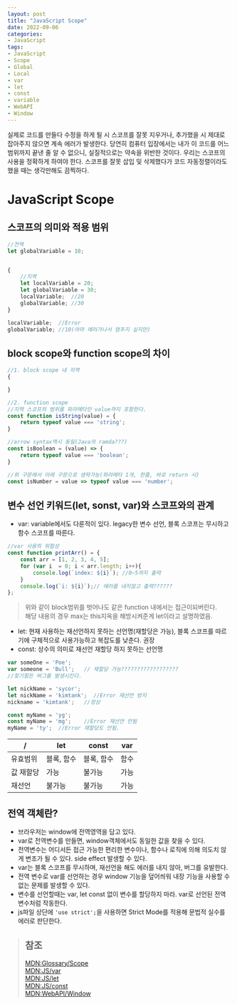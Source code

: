 ```yaml
---
layout: post
title: "JavaScript Scope"
date: 2022-09-06
categories:
- JavaScript
tags:
- JavaScript
- Scope
- Global
- Local
- var
- let
- const
- variable
- WebAPI
- Window
---
```


실제로 코드를 만들다 수정을 하게 될 시 스코프를 잘못 지우거나, 추가했을 시 제대로 잡아주지 않으면 계속 에러가 발생한다. 당연히 컴퓨터 입장에서는 내가 이 코드를 어느 범위까지 끝낸 줄 알 수 없으니, 실질적으로는 약속을 위반한 것이다. 우리는 스코프의 사용을 정확하게 하여야 한다. 스코프를 잘못 삽입 및 삭제했다가 코드 자동정렬이라도 했을 때는 생각만해도 끔찍하다.

# JavaScript Scope

## 스코프의 의미와 적용 범위

```javascript
//전역
let globalVariable = 10;


{
    //지역
    let localVariable = 20;
    let globalVariable = 30;
    localVariable;  //20
    globalVariable; //30
}

localVariable;  //Error
globalVariable; //10(아마 에러가나서 멈추지 싶지만)
```

## block scope와 function scope의 차이

```javascript
//1. block scope 내 지역
{

}

//2. function scope
//지역 스코프의 범위를 파라메타인 value까지 포함한다.
const function isString(value) = {
    return typeof value === 'string';
}

//arrow syntax역시 동일(Java의 ramda???)
const isBoolean = (value) => {
    return typeof value === 'boolean';
}

//위 구문에서 아래 구문으로 생략가능(파라메타 1개, 한줄, 바로 return 시)
const isNumber = value => typeof value === 'number';
```

## 변수 선언 키워드(let, sonst, var)와 스코프와의 관계

- var: variable에서도 다룬적이 있다. legacy한 변수 선언, 블록 스코프는 무시하고 함수 스코프를 따른다.

```javascript
//var 사용의 위험성
const function printArr() = {
    const arr = [1, 2, 3, 4, 5];
    for (var i  = 0; i < arr.length; i++){
        console.log(`index: ${i}`); //0~5까지 출력
    }
    console.log(`i: ${i}`);// 에러를 내지않고 출력??????
};
```

> 위와 같이 block범위를 벗어나도 같은 function 내에서는 접근이되버린다.   
> 해당 내용의 경우 max는 this지옥을 해방시켜준게 let이라고 설명하였음.

- let: 현재 사용하는 재선언하지 못하는 선언명(재할당은 가능), 블록 스코프를 따르기에 구체적으로 사용가능하고 복잡도를 낮춘다. 권장
- const: 상수의 의미로 재선언 재할당 하지 못하는 선언명

```javascript
var someOne = 'Poe';
var someone = 'Bull';   // 재할당 가능??????????????????
//찾기힘든 버그를 발생시킨다.

let nickName = 'sycor';
let nickName = 'kimtank';  //Error 재선언 방지
nickname = 'kimtank';   //정상

const myName = 'yg';
const myName = 'mg';    //Error 재선언 안됨
myName = 'ty';  //Error 재할당도 안됨.
```

|/|let|const|var|
|---|---|---|---|
|유효범위|블록, 함수|블록, 함수|함수|
|값 재할당|가능|불가능|가능|
|재선언|불가능|불가능|가능|

## 전역 객체란?

- 브라우저는 window에 전역영역을 담고 있다.
- var로 전역변수를 만들면, window객체에서도 동일한 값을 찾을 수 있다.
- 전역변수는 어디서든 접근 가능한 편리한 변수이나, 함수나 로직에 의해 의도치 않게 변조가 될 수 있다. side effect 발생할 수 있다.
- var는 블록 스코프를 무시하며, 재선언을 해도 에러를 내지 않아, 버그를 유발한다.
- 전역 변수로 var를 선언하는 경우 window 기능을 덮어씌워 내장 기능을 사용할 수 없는 문제를 발생할 수 있다.
- 변수를 선언할때는 var, let const 없이 변수를 할당하지 마라. var로 선언된 전역 변수처럼 작동한다.
- js파일 상단에 `'use strict';`을 사용하면 Strict Mode를 적용해 문법적 실수를 에러로 판단한다.

> ## 참조
> [MDN:Glossary/Scope](https://developer.mozilla.org/ko/docs/Glossary/Scope)   
> [MDN:JS/var](https://developer.mozilla.org/ko/docs/Web/JavaScript/Reference/Statements/var)   
> [MDN:JS/let](https://developer.mozilla.org/ko/docs/Web/JavaScript/Reference/Statements/let)   
> [MDN:JS/const](https://developer.mozilla.org/ko/docs/Web/JavaScript/Reference/Statements/const)   
> [MDN:WebAPI/Window](https://developer.mozilla.org/ko/docs/Web/API/Window)